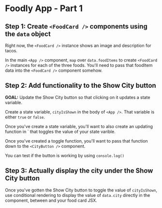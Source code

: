 # Foodly App - Part 1

## Step 1: Create `<FoodCard />` components using the `data` object

Right now, the `<FoodCard />` instance shows an image and description for tacos.

In the main `<App />` component, `map` over `data.foodItems` to create `<FoodCard />` instances for each of the three foods. You'll need to pass that foodItem data into the `<FoodCard />` component somehow.

## Step 2: Add functionality to the Show City button

**GOAL:** Update the Show City button so that clicking on it updates a state variable.

Create a state variable, `cityIsShown` in the body of `<App />`. That variable is either `true` or `false`.

Once you've create a state variable, you'll want to also create an updating function in `<App /> that toggles the value of your state varible.

Once you've created a toggle function, you'll want to pass that function down to the `<CityButton />` component.

You can test if the button is working by using `console.log()`

## Step 3: Actually display the city under the Show City button

Once you've gotten the Show City button to toggle the value of `cityIsShown`, use conditional rendering to display the value of `data.city` directly in the <App /> component, between <City Button /> and your food card JSX.
